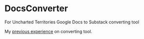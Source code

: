 # DocsConverter
For Uncharted Territories Google Docs to Substack converting tool

My [previous experience](./Previous%20experience.md) on converting tool.